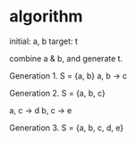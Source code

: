 # algorithm

initial: a, b
target: t

combine a & b, and generate t.

Generation 1.
S = {a, b}
a, b -> c


Generation 2.
S = {a, b, c}

a, c -> d
b, c -> e

Generation 3.
S = {a, b, c, d, e}
